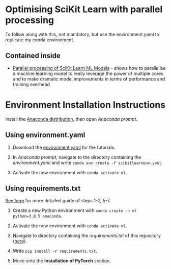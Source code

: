 # Optimising SciKit Learn with parallel processing

To follow along with this, not mandatory, but use the environment.yaml to replicate my conda environment. 

## Contained inside

* [Parallel processing of SciKit Learn ML Models]() - shows how to parallelise a machine learning model to really leverage the power of multiple cores and to make dramatic model improvements in terms of performance and training overhead


# Environment Installation Instructions

Install the [Anaconda distribution](https://www.anaconda.com/products/individual), then open *Anaconda prompt*.

## Using environment.yaml

1. Download the [environment.yaml](https://github.com/StatsGary/ShapleyValuesPython/blob/main/scikitlearnenv.yml) for the tutorials.

2. In *Anaconda prompt*, navigate to the directory containing the *environment.yaml* and write `conda env create -f scikitlearnenv.yaml`.

3. Activate the new environment with `conda activate ml`.

## Using requirements.txt

[See here](https://towardsdatascience.com/how-to-setup-python-for-machine-learning-173cb25f0206?sk=8e25eb341c8910209ff683071650c180) for more detailed guide of steps 1-2, 5-7.

1. Create a new Python environment with `conda create -n ml python=3.8.5 anaconda`.

2. Activate the new environment with `conda activate ml`.

3. Navigate to directory containing the *requirements.txt* of this repository ([here](https://github.com/StatsGary/ShapleyValuesPython/blob/main/requirements.txt)).

4. Write `pip install -r requirements.txt`.

5. Move onto the **Installation of PyTorch** section.

